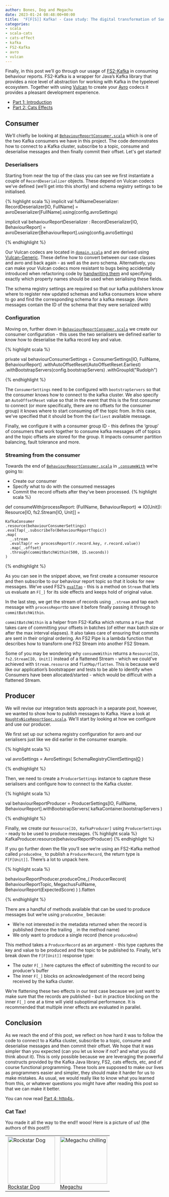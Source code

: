 ```yaml
---
author: Bones, Dog and Megachu
date: 2023-01-24 08:48:00+00:00
title:  "F[F[S]] Kafka! - Case study: The digital transformation of Santa's logistical nightmare - Part 3 fs2-kafka"
categories:
- scala
- scala-cats
- cats-effect
- kafka
- FS2-Kafka
- avro
- vulcan
---
```



Finally, in this post we’ll go through our usage of [FS2-Kafka](https://fd4s.github.io/fs2-kafka/) in consuming behaviour reports. FS2-Kafka is a wrapper for Java’s Kafka library that provides a nice level of abstraction for working with Kafka in the typelevel ecosystem. Together with using [Vulcan](https://fd4s.github.io/vulcan/) to create your [Avro](https://avro.apache.org/) codecs it provides a pleasant development experience.

- [Part 1: Introduction](https://functional-feline-society.github.io/2022/12/16/santas-logistical-nightmare-pt1/)
- [Part 2: Cats Effects](https://functional-feline-society.github.io/2022/12/22/io-part-2/)




## Consumer 

We’ll chiefly be looking at [`BehaviourReportConsumer.scala`](https://github.com/Functional-Feline-Society/santas-stream/blob/5ef37d2b046446a693ad076b1ccef901d46d6152/src/main/scala/com/northpole/santas/BehaviourReportConsumer.scala) which is one of the two Kafka consumers we have in this project. The code demonstrates how to connect to a Kafka cluster, subscribe to a topic, consume and deserialise messages and then finally commit their offset. Let's get started!


### Deserialisers
Starting from near the top of the class you can see we first instantiate a couple of `RecordDeserializer` objects.
These depend on Vulcan codecs we’ve defined (we’ll get into this shortly) and schema registry settings to be initialised.

{% highlight scala %}
implicit val fullNameDeserializer: RecordDeserializer[IO, FullName] =
  avroDeserializer[FullName].using(config.avroSettings)


implicit val behaviourReportDeserializer : RecordDeserializer[IO, BehaviourReport] =
  avroDeserializer[BehaviourReport].using(config.avroSettings)
  
{% endhighlight %}

Our Vulcan codecs are located in [`domain.scala`](https://github.com/Functional-Feline-Society/santas-stream/blob/main/src/main/scala/com/northpole/santas/domain.scala) and are derived using [Vulcan-Generic](https://fd4s.github.io/vulcan/docs/modules#generic).
These define how to convert between our case classes and avro and back again - as well as the avro schema. Alternatively, you can make your Vulcan codecs more resistant to bugs being accidentally introduced when refactoring code by [handwriting them](https://fd4s.github.io/vulcan/docs/codecs#records) and specifying exactly which property names should be used when serialising these fields.

The schema registry settings are required so that our kafka publishers know where to register new updated schemas and kafka consumers know where to go and find the corresponding schema for a kafka message. (Avro messages contain the ID of the schema that they were serialized with)

### Configuration
Moving on, further down in [`BehaviourReportConsumer.scala`](https://github.com/Functional-Feline-Society/santas-stream/blob/5ef37d2b046446a693ad076b1ccef901d46d6152/src/main/scala/com/northpole/santas/BehaviourReportConsumer.scala) we create our consumer configuration - this uses the two serialisers we defined earlier to know how to deserialise the kafka record key and value.

{% highlight scala %}

private val behaviourConsumerSettings = 
  ConsumerSettings[IO, FullName, BehaviourReport]
    .withAutoOffsetReset(AutoOffsetReset.Earliest)
    .withBootstrapServers(config.bootstrapServers)
    .withGroupId("Rudolph")

{% endhighlight %}

The `ConsumerSettings` need to be configured with `bootstrapServers` so that the consumer knows how to connect to the kafka cluster.
We also specify an `AutoOffsetReset` value so that in the event that this is the first consumer to connect (or more specifically, there are no offsets for the consumer group) it knows where to start consuming off the topic from.
In this case, we've specified that it should be from the `Earliest` available message.

Finally, we configure it with a consumer group ID - this defines the ‘group’ of consumers that work together to consume kafka messages off of topics and the topic offsets are stored for the group. It impacts consumer partition balancing, fault tolerance and more.

### Streaming from the consumer
Towards the end of [`BehaviourReportConsumer.scala`](https://github.com/Functional-Feline-Society/santas-stream/blob/5ef37d2b046446a693ad076b1ccef901d46d6152/src/main/scala/com/northpole/santas/BehaviourReportConsumer.scala) in [`.consumeWith`](https://github.com/Functional-Feline-Society/santas-stream/blob/5ef37d2b046446a693ad076b1ccef901d46d6152/src/main/scala/com/northpole/santas/BehaviourReportConsumer.scala#L27) we’re going to:

* Create our consumer
* Specify what to do with the consumed messages
* Commit the record offsets after they’ve been processed.
{% highlight scala %}

def consumeWith(processReport: (FullName, BehaviourReport) => IO[Unit]): 
Resource[IO, fs2.Stream[IO, Unit]] =

    KafkaConsumer
    .resource(behaviourConsumerSettings)
    .evalTap(_.subscribeTo(BehaviourReportTopic))
    .map(
      _.stream
      .evalTap(r => processReport(r.record.key, r.record.value))
      .map(_.offset)
      .through(commitBatchWithin(500, 15.seconds))
    )

{% endhighlight %}

As you can see in the snippet above, we first create a consumer resource and then subscribe to our behaviour report topic so that it looks for new messages.
We’ve used FS2’s [`evalTap`](https://www.javadoc.io/doc/co.fs2/fs2-docs_2.13/3.5.0/fs2/Stream.html#evalTap[F2[x]%3E:F[x],O2](f:O=%3EF2[O2])(implicitevidence$9:cats.Functor[F2]):fs2.Stream[F2,O]) - this is a method on `Stream` that lets us evaluate an `F[_]` for its side effects and keeps hold of original value.

In the last step, we get the stream of records using `_.stream` and tap each message with `processReport`to save it before finally passing it through to `commitBatchWithin`.

`commitBatchWithin` is a helper from FS2-Kafka which returns a `Pipe` that takes care of committing your offsets in batches (of either max batch size or after the max interval elapses).  It also takes care of ensuring that commits are sent in their original ordering.
An FS2 Pipe is a lambda function that describes how to transform one FS2 Stream into another FS2 Stream. 

Some of you may be wondering why `consumeWithin` returns a `Resource[IO, fs2.Stream[IO, Unit]]`  instead of a flattened Stream - which we could’ve achieved with `Stream.resource` and `flatMap/flatten`.  This is because we’d like our application’s bootstrapper and tests to be able to identify when Consumers have been allocated/started - which would be difficult with a flattened Stream.

## Producer

We will revise our integration tests approach in a separate post, however, we wanted to show  how to publish messages to Kafka.
Have a look at [`NaughtyNiceReportSpec.scala`](https://github.com/Functional-Feline-Society/santas-stream/blob/5ef37d2b046446a693ad076b1ccef901d46d6152/src/it/scala/com/northpole/santas/NaughtyNiceReportSpec.scala). We'll start by looking at how we configure and use our producer.

We first set up our schema registry configuration for avro and our serialisers just like we did earlier in the consumer example.

{% highlight scala %}

val avroSettings = AvroSettings(
  SchemaRegistryClientSettings[IO](s"http://localhost:$registryPort")
  )

{% endhighlight %}

Then, we need to create a `ProducerSettings` instance to capture these serialisers and configure how to connect to the Kafka cluster.

{% highlight scala %}

val behaviourReportProducer = 
  ProducerSettings[IO, FullName, BehaviourReport].withBootstrapServers(
    kafkaContainer.bootstrapServers
  )

{% endhighlight %}

Finally, we create our `Resource[IO, KafkaProducer]` using `ProducerSettings` - ready to be used to produce messages.
{% highlight scala %}
KafkaProducer.resource(behaviourReportProducer)
{% endhighlight %}

If you go further down the file you’ll see we’re using an FS2-Kafka method called `produceOne_` to publish a `ProducerRecord`, the return type is `F[F[Unit]]`. There’s a lot to unpack here.

{% highlight scala %}

behaviourReportProducer.produceOne_(
  ProducerRecord(
    BehaviourReportTopic,
    MegachusFullName,
    BehaviourReport(ExpectedScore)
  )
).flatten

{% endhighlight %}

There are a handful of methods available that can be used to produce messages but we’re using `produceOne_` because:
* We’re not interested in the metadata returned when the record is published (hence the trailing `_` in the method name)
* We only want to produce a single record (hence `produceOne`)

This method takes a `ProducerRecord` as an argument - this type captures the key and value to be produced and the topic to be published to.
Finally, let's break down the `F[F[Unit]]` response type: 

* The outer `F[_]` here captures the effect of submitting the record to our producer’s buffer
* The inner `F[_]` blocks on acknowledgement of the record being received by the kafka cluster.

We’re flattening these two effects in our test case because we just want to make sure that the records are published - but in practice blocking on the inner `F[_]` one at a time will yield suboptimal performance. It is recommended that multiple inner effects are evaluated in parallel.

## Conclusion


As we reach the end of this post, we reflect on how hard it was to follow the code to connect to a Kafka cluster, subscribe to a topic, consume and deserialise messages and then commit their offset. We hope that it was simpler than you expected (can you let us know if not? and what you did think about it). 
This is only possible because we are leveraging the powerful constructs provided by the Kafka Java library, FS2, cats effects, etc, and of course functional programming.
These tools are supposed to make our lives as programmers easier and simpler, they should make it harder for us to make mistakes. 
As usual, we would really like to know what you learned from this, or whatever questions you might have after reading this post so that we can make it better.

You can now read [Part 4: http4s ](https://functional-feline-society.github.io/2023/02/06/http4s-part4/).


### Cat Tax!

You made it all the way to the end!! wooo! Here is a picture of us! (the authors of this post!!)

<table >
    <tbody>
      <tr>
        <td ><img height=150px src="https://functional-feline-society.github.io/images/dog-1.jpg" alt="Rockstar Dog"><br/><a href="https://functional-feline-society.github.io/images/dog-1.jpg" target="_blank"> Rockstar Dog</a></td>        
        <td ><img height=150px src="https://functional-feline-society.github.io/images/megachu-2.jpeg" alt="Megachu chilling"><br/><a href="https://functional-feline-society.github.io/images/megachu-2.jpeg" target="_blank">Megachu</a></td>       
      </tr>
    </tbody>
</table>
